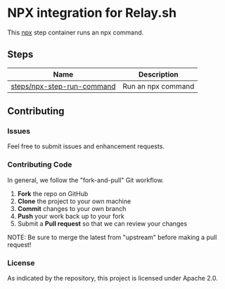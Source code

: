 # NPX integration for Relay.sh

This [npx](https://www.npmjs.com/package/npx) step container runs an npx command.

## Steps

| Name | Description |
|------|-------------|
| [steps/npx-step-run-command](steps/npx-step-run-command) | Run an npx command |

## Contributing

### Issues

Feel free to submit issues and enhancement requests.

### Contributing Code

In general, we follow the "fork-and-pull" Git workflow.

 1. **Fork** the repo on GitHub
 2. **Clone** the project to your own machine
 3. **Commit** changes to your own branch
 4. **Push** your work back up to your fork
 5. Submit a **Pull request** so that we can review your changes

NOTE: Be sure to merge the latest from "upstream" before making a pull request!

### License

As indicated by the repository, this project is licensed under Apache 2.0.
